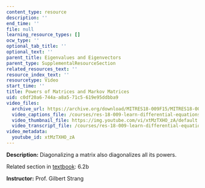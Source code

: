 ```yaml
---
content_type: resource
description: ''
end_time: ''
file: null
learning_resource_types: []
ocw_type: ''
optional_tab_title: ''
optional_text: ''
parent_title: Eigenvalues and Eigenvectors
parent_type: SupplementalResourceSection
related_resources_text: ''
resource_index_text: ''
resourcetype: Video
start_time: ''
title: Powers of Matrices and Markov Matrices
uid: c0df20a6-744a-a8a5-71c5-619e95ddbba9
video_files:
  archive_url: https://archive.org/download/MITRES18-009F15/MITRES18-009F15_6_2b_PowersMarkovMatrices_300k.mp4
  video_captions_file: /courses/res-18-009-learn-differential-equations-up-close-with-gilbert-strang-and-cleve-moler-fall-2015/534b14ea06d052ef83d026270b2ca859_xtMzTXHO_zA.vtt
  video_thumbnail_file: https://img.youtube.com/vi/xtMzTXHO_zA/default.jpg
  video_transcript_file: /courses/res-18-009-learn-differential-equations-up-close-with-gilbert-strang-and-cleve-moler-fall-2015/050137d421ea49bf4c59759f3d2d3f84_xtMzTXHO_zA.pdf
video_metadata:
  youtube_id: xtMzTXHO_zA
---
```


**Description:** Diagonalizing a matrix also diagonalizes all its powers.

Related section in [textbook](http://www-math.mit.edu/~gs/dela/): 6.2b

**Instructor:** Prof. Gilbert Strang